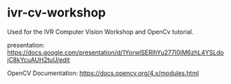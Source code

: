 # ivr-cv-workshop

Used for the IVR Computer Vision Workshop and OpenCv tutorial.

presentation: https://docs.google.com/presentation/d/1YorwlSERlhYu277I0jM6zhL4YSLdojC8kYcuAUH2tuU/edit

OpenCV Documentation: https://docs.opencv.org/4.x/modules.html